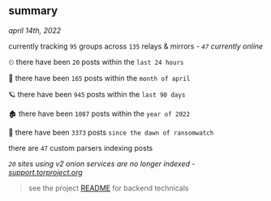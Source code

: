 
## summary
_april 14th, 2022_

currently tracking `95` groups across `135` relays & mirrors - _`47` currently online_

⏲ there have been `20` posts within the `last 24 hours`

🦈 there have been `165` posts within the `month of april`

🪐 there have been `945` posts within the `last 90 days`

🏚 there have been `1087` posts within the `year of 2022`

🦕 there have been `3373` posts `since the dawn of ransomwatch`

there are `47` custom parsers indexing posts

_`20` sites using v2 onion services are no longer indexed - [support.torproject.org](https://support.torproject.org/onionservices/v2-deprecation/)_

> see the project [README](https://github.com/thetanz/ransomwatch#ransomwatch--) for backend technicals
